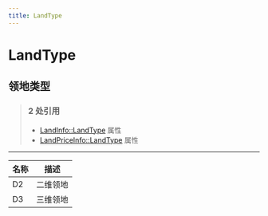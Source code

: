 ```yaml
---
title: LandType
---
```


# LandType
## 领地类型
> ### 2 处引用
> - [LandInfo::LandType](../types/LandInfo.md#landtype) 属性
> - [LandPriceInfo::LandType](../types/LandPriceInfo.md#landtype) 属性
---
| 名称 | 描述 |
| ---- | ---- |
| D2 | 二维领地 |
| D3 | 三维领地 |
